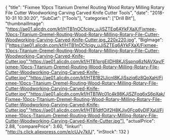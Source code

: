 {
	"title": "Fixmee 10pcs Titanium Dremel Routing Wood Rotary Milling Rotary File Cutter Woodworking Carving Carved Knife Cutter Tools",
	"date": "2018-10-31 10:30:20",
	"SubCat": ["Tools"],
	"categories": ["Drill Bit"],
	"thumbnailImage": "https://ae01.alicdn.com/kf/HTB1nOCfcjgy_uJjSZTEq6AYkFXaX/Fixmee-10pcs-Titanium-Dremel-Routing-Wood-Rotary-Milling-Rotary-File-Cutter-Woodworking-Carving-Carved-Knife-Cutter.jpg_220x220.jpg",
	"BigImage": ["https://ae01.alicdn.com/kf/HTB1nOCfcjgy_uJjSZTEq6AYkFXaX/Fixmee-10pcs-Titanium-Dremel-Routing-Wood-Rotary-Milling-Rotary-File-Cutter-Woodworking-Carving-Carved-Knife-Cutter.jpg","https://ae01.alicdn.com/kf/HTB1prgEilDH8KJjSspnq6zNAVXay/Fixmee-10pcs-Titanium-Dremel-Routing-Wood-Rotary-Milling-Rotary-File-Cutter-Woodworking-Carving-Carved-Knife-Cutter.jpg","https://ae01.alicdn.com/kf/HTB1B2IJicnI8KJjSsziq6z8QpXaH/Fixmee-10pcs-Titanium-Dremel-Routing-Wood-Rotary-Milling-Rotary-File-Cutter-Woodworking-Carving-Carved-Knife-Cutter.jpg","https://ae01.alicdn.com/kf/HTB1Wc01c4k98KJjSZFoq6xS6pXak/Fixmee-10pcs-Titanium-Dremel-Routing-Wood-Rotary-Milling-Rotary-File-Cutter-Woodworking-Carving-Carved-Knife-Cutter.jpg","https://ae01.alicdn.com/kf/HTB1dtfOif2H8KJjy0Fcq6yDlFXaU/Fixmee-10pcs-Titanium-Dremel-Routing-Wood-Rotary-Milling-Rotary-File-Cutter-Woodworking-Carving-Carved-Knife-Cutter.jpg"],
	"actualPrice": 2.88,
	"comparePrice": 3.60,
	"linkurl": "http://s.click.aliexpress.com/e/cUJy7kIU",
	"inStock": 132
}
